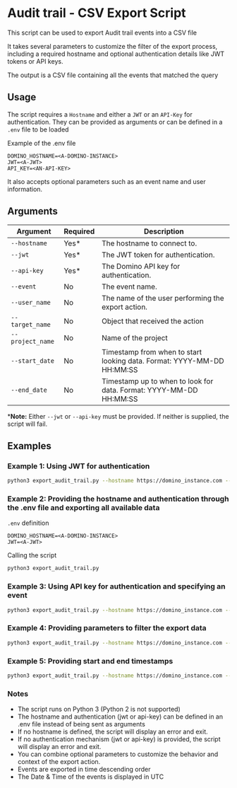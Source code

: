# Audit trail - CSV Export Script

This script can be used to export Audit trail events into a CSV file

It takes several parameters to customize the filter of the export process, including a required hostname and optional authentication details like JWT tokens or API keys.

The output is a CSV file containing all the events that matched the query

## Usage

The script requires a `Hostname` and either a `JWT` or an `API-Key` for authentication. They can be provided as arguments or can be defined in a `.env` file to be loaded

Example of the .env file
```
DOMINO_HOSTNAME=<A-DOMINO-INSTANCE>
JWT=<A-JWT>
API_KEY=<AN-API-KEY>
```

It also accepts optional parameters such as an event name and user information.

## Arguments

| Argument         | Required | Description                                                            |
|------------------|----------|------------------------------------------------------------------------|
| `--hostname`     | Yes*     | The hostname to connect to.                                            |
| `--jwt`          | Yes*     | The JWT token for authentication.                                      |
| `--api-key`      | Yes*     | The Domino API key for authentication.                                 |
| `--event`        | No       | The event name.                                                        |
| `--user_name`    | No       | The name of the user performing the export action.                     |
| `--target_name`  | No       | Object that received the action                                        |
| `--project_name` | No       | Name of the project                                                    |
| `--start_date`   | No       | Timestamp from when to start looking data. Format: YYYY-MM-DD HH:MM:SS |
| `--end_date`     | No       | Timestamp up to when to look for data. Format: YYYY-MM-DD HH:MM:SS     |

***Note:** Either `--jwt` or `--api-key` must be provided. If neither is supplied, the script will fail.

## Examples

### Example 1: Using JWT for authentication

```bash
python3 export_audit_trail.py --hostname https://domino_instance.com --jwt my-jwt-token
```

### Example 2: Providing the hostname and authentication through the .env file and exporting all available data

`.env` definition
```
DOMINO_HOSTNAME=<A-DOMINO-INSTANCE>
JWT=<A-JWT>
```

Calling the script
```bash
python3 export_audit_trail.py
```

### Example 3: Using API key for authentication and specifying an event
```bash
python3 export_audit_trail.py --hostname https://domino_instance.com --api-key my-api-key --event "Create Dataset"
```

### Example 4: Providing parameters to filter the export data
```bash
python3 export_audit_trail.py --hostname https://domino_instance.com --jwt my-jwt-token --user_name "Alice" --event "Create Dataset"
```

### Example 5: Providing start and end timestamps
```bash
python3 export_audit_trail.py --hostname https://domino_instance.com --jwt my-jwt-token --start_date "2024-10-18 14:10:04" --end_date "2024-10-22 09:04:33"
```

### Notes
* The script runs on Python 3 (Python 2 is not supported)
* The hostname and authentication (jwt or api-key) can be defined in an .env file instead of being sent as arguments
* If no hostname is defined, the script will display an error and exit.
* If no authentication mechanism (jwt or api-key) is provided, the script will display an error and exit.
* You can combine optional parameters to customize the behavior and context of the export action.
* Events are exported in time descending order
* The Date & Time of the events is displayed in UTC
